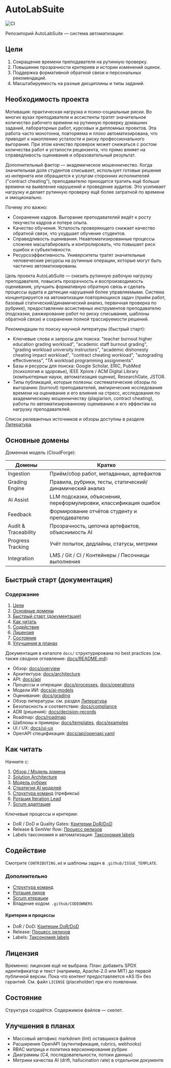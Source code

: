 # AutoLabSuite

![CI](https://github.com/brstu/AutoLabSuite/actions/workflows/ci.yml/badge.svg)

Репозиторий AutoLabSuite — система автоматизации:


## Цели

1. Сокращение времени преподавателя на рутинную проверку.
2. Повышение прозрачности критериев и истории изменений оценок.
3. Поддержка формативной обратной связи и персональных рекомендаций.
4. Масштабируемость на разные дисциплины и типы заданий.

## Необходимость проекта

Мотивация: практическая нагрузка и психо-социальные риски. Во многих вузах преподаватели и ассистенты тратят значительное количество рабочего времени на рутинную проверку домашних заданий, лабораторных работ, курсовых и дипломных проектов. Эта работа часто монотонна, повторяема и плохо автоматизирована, что приводит к накоплению усталости и риску профессионального выгорания. При этом качество проверок может снижаться с ростом количества работ и усталости рецензента, что прямо влияет на справедливость оценивания и образовательный результат.

Дополнительный фактор — академическое мошенничество. Когда значительная доля студентов списывает, использует готовые решения из интернета или обращается к услугам сторонних исполнителей ("contract cheating"), преподавателю приходится тратить ещё больше времени на выявление нарушений и проведение аудитов. Это усиливает нагрузку и делает рутинную проверку ещё более затратной по времени и эмоционально.

Почему это важно:

- Сохранение кадров. Выгорание преподавателей ведёт к росту текучести кадров и потере опыта.
- Качество обучения. Усталость проверяющего снижает качество обратной связи, что ухудшает обучение студентов.
- Справедливость оценивания. Неавтоматизированные процессы сложнее масштабировать и контролировать, что повышает риск ошибок и субъективности.
- Ресурсоэффективность. Университеты тратят значительные человеческие ресурсы на рутинные операции, которые могут быть частично автоматизированы.

Цель проекта AutoLabSuite — снизить рутинную рабочую нагрузку преподавателя, повысить прозрачность и воспроизводимость оценивания, улучшить формативную обратную связь и сделать процессы аудита и детекции нарушений более управляемыми. Система концентрируется на автоматизации повторяющихся задач (приём работ, базовый статический/динамический анализ, первичная проверка по рубрике), предоставлении ассистивных инструментов преподавателю (подсказки, ранжирование работ по риску списывания, шаблоны обратной связи) и сохранении полной трассируемости решений.

Рекомендации по поиску научной литературы (быстрый старт):

- Ключевые слова и запросы для поиска: "teacher burnout higher education grading workload", "academic staff burnout grading", "grading workload university instructors", "academic dishonesty cheating impact workload", "contract cheating workload", "autograding effectiveness", "TA workload programming assignments".
- Базы и ресурсы для поиска: Google Scholar, ERIC, PubMed (психология и здоровье), IEEE Xplore / ACM Digital Library (компьютерные науки, автоматизация оценки), ResearchGate, JSTOR.
- Типы публикаций, которые полезны: систематические обзоры по выгоранию (burnout) преподавателей, эмпирические исследования времени на оценивание и его влияния на стресс, исследования по академическому мошенничеству (plagiarism, contract cheating), работы по автоматизированному оцениванию и его эффектам на нагрузку преподавателей.

Список релевантных источников и обзоры доступны в разделе [Литература](/docs/README.md#литература).

## Основные домены

Доменная модель (CloudForge):

| Домены | Кратко |
|--------|--------|
| Ingestion | Приём/сбор работ, метаданных, артефактов |
| Grading Engine | Правила, рубрики, тесты, статический/динамический анализ |
| AI Assist | LLM подсказки, объяснения, переформулировки, классификация ошибок |
| Feedback | Формирование отчётов студенту и преподавателю |
| Audit & Traceability | Прозрачность, цепочка артефактов, объяснимость AI |
| Progress Tracking | Учёт попыток, дедлайны, статусы, метрики |
| Integration | LMS / Git / CI / Контейнеры / Песочницы выполнения |

## Быстрый старт (документация)

### Содержание

1. [Цели](#цели)
2. [Основные домены](#основные-домены)
3. [Быстрый старт (документация)](#быстрый-старт-документация)
4. [Как читать](#как-читать)
5. [Содействие](#содействие)
6. [Лицензия](#лицензия)
7. [Состояние](#состояние)
8. [Улучшения в планах](#улучшения-в-планах)

Документация в каталоге `docs/` структурирована по best practices (см. также сводное оглавление: [docs/README.md](/docs/README.md)):

- Обзор: [docs/overview](/docs/overview/)
- Архитектура: [docs/architecture](/docs/architecture/)
- API: [docs/api](/docs/api/)
- Процессы и операции: [docs/processes](/docs/processes/), [docs/operations](/docs/operations/)
- Модели ИИ: [docs/ai-models](/docs/ai-models/)
- Оценивание: [docs/grading](/docs/grading/)
- Обзор литературы: см. раздел [Литература](/docs/README.md#литература)
- Безопасность и соответствие: [docs/compliance](/docs/compliance/)
- ADR (решения): [docs/decision-records](/docs/decision-records/)
- Roadmap: [docs/roadmap](/docs/roadmap/)
- Шаблоны и примеры: [docs/templates](/docs/templates/), [docs/examples](/docs/examples/)
- UI / UX: [docs/ui-ux](/docs/ui-ux/)
- OpenAPI спецификация: [docs/api/openapi.yaml](/docs/api/openapi.yaml)

## Как читать

Начните с:

1. [Обзор / Модель домена](/docs/overview/README.md)
2. [Solution Architecture](/docs/architecture/solution-architecture.md)
3. [Модель рубрик](/docs/grading/rubric-model.md)
4. [Стратегия AI моделей](/docs/ai-models/model-strategy.md)
5. [Структура команд](/docs/teams/README.md) (префиксы)
6. [Ротация Iteration Lead](/docs/processes/team-rotation.md)
7. [Scrum адаптация](/docs/processes/scrum-intro.md)

Ключевые процессы и критерии:

- DoR / DoD и Quality Gates: [Критерии DoR/DoD](/docs/processes/dod-dor.md)
- Release & SemVer flow: [Процесс релизов](/docs/processes/release.md)
- Labels таксономия и автоматизация: [Таксономия labels](/docs/processes/labels.md)

## Содействие

Смотрите `CONTRIBUTING.md` и шаблоны задач в `.github/ISSUE_TEMPLATE`.

### Дополнительно

- [Структура команд](/docs/teams/README.md)
- [Ротация лидов](/docs/processes/team-rotation.md)
- [Scrum итерации](/docs/processes/scrum-intro.md)
- Владение кодом: `.github/CODEOWNERS`

#### Критерии и процессы

- DoR / DoD: [Критерии DoR/DoD](/docs/processes/dod-dor.md)
- Release: [Процесс релизов](/docs/processes/release.md)
- Labels: [Таксономия labels](/docs/processes/labels.md)

## Лицензия

Временно: лицензия ещё не выбрана. План: добавить SPDX идентификатор и текст (например, Apache-2.0 или MIT) до первой публичной версии. Пока что контент предоставляется «AS IS» без гарантий. См. файл `LICENSE` (placeholder) при его появлении.

## Состояние

Структура создаётся. Содержимое файлов — скелет.

## Улучшения в планах

- Массовый автофикс markdown (lint) оставшихся файлов
- Расширение OpenAPI (аутентификация, rubrics, webhooks)
- RBAC матрица и политика версионирования рубрик
- Диаграммы (C4, последовательности, потоки данных)
- Метрики качества AI (drift, hallucination rate) в отдельном документе
